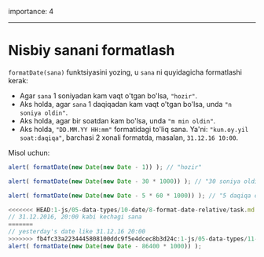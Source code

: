 importance: 4

---

# Nisbiy sanani formatlash

`formatDate(sana)` funktsiyasini yozing, u `sana` ni quyidagicha formatlashi kerak:

- Agar `sana` 1 soniyadan kam vaqt o'tgan bo'lsa, `"hozir"`.
- Aks holda, agar `sana` 1 daqiqadan kam vaqt o'tgan bo'lsa, unda `"n soniya oldin"`.
- Aks holda, agar bir soatdan kam bo'lsa, unda `"m min oldin"`.
- Aks holda, `"DD.MM.YY HH:mm"` formatidagi to'liq sana. Ya'ni: `"kun.oy.yil soat:daqiqa"`, barchasi 2 xonali formatda, masalan, `31.12.16 10:00`.

Misol uchun:

```js
alert( formatDate(new Date(new Date - 1)) ); // "hozir"

alert( formatDate(new Date(new Date - 30 * 1000)) ); // "30 soniya oldin"

alert( formatDate(new Date(new Date - 5 * 60 * 1000)) ); // "5 daqiqa oldin"

<<<<<<< HEAD:1-js/05-data-types/10-date/8-format-date-relative/task.md
// 31.12.2016, 20:00 kabi kechagi sana
=======
// yesterday's date like 31.12.16 20:00
>>>>>>> fb4fc33a2234445808100ddc9f5e4dcec8b3d24c:1-js/05-data-types/11-date/8-format-date-relative/task.md
alert( formatDate(new Date(new Date - 86400 * 1000)) );
```
